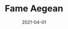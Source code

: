 ---
description: "Pattern%3A%20Fame%20%7C%20Color%3A%20Aegean%20%7C%20Width%3A%2054%u201D%20%7C%20Content%3A%20100%25%20Polyester%20%7C%20Abrasion%3A%2050%2C000%20Double%20Rubs%20-%20Wyzenbeek%20Method%20%7C%20Repeat%3A%20N/A%20%7C%20Finish%3A%20INCASE%20by%20CRYPTON%20%7C%20Flammability%3A%20NFPA%20260%2C%20UFAC%20Class%201%2C%20CAL%20117%20%7C%20Applications%3A%20Contract%20/%20Hospitality%2C%20Residential%20%7C%20"
tags: 
  - "Lark Fontaine"
  - "Fame"
  - "Textiles"
image_primary: "img/Aegean_large.jpg"
href: "https://www.larkfontaine.com/collections/textiles/products/fame-aegean"
designer: "Lark Fontaine"
title: "Fame Aegean"
category: "Textiles"
subtitle: ""
manufacturer: "Lark Fontaine"
slug: "/manufacturers/lark-fontaine/textiles/lark-fontaine-fame-aegean"
date: "2021-04-01"
---